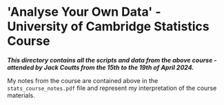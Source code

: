 # 'Analyse Your Own Data' - University of Cambridge Statistics Course

***This directory contains all the scripts and data from the above course - attended by Jack Coutts from the 15th to 
the 19th of April 2024.***

My notes from the course are contained above in the `stats_course_notes.pdf` file and represent my interpretation of the course materials.


